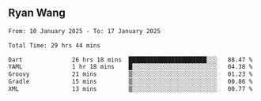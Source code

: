 ## Ryan Wang

<!--START_SECTION:waka-->

```txt
From: 10 January 2025 - To: 17 January 2025

Total Time: 29 hrs 44 mins

Dart              26 hrs 18 mins  ██████████████████████░░░   88.47 %
YAML              1 hr 18 mins    █░░░░░░░░░░░░░░░░░░░░░░░░   04.38 %
Groovy            21 mins         ▒░░░░░░░░░░░░░░░░░░░░░░░░   01.23 %
Gradle            15 mins         ▒░░░░░░░░░░░░░░░░░░░░░░░░   00.86 %
XML               13 mins         ▒░░░░░░░░░░░░░░░░░░░░░░░░   00.77 %
```

<!--END_SECTION:waka-->

